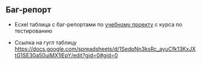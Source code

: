 ## Баг-репорт 
- Ecxel таблица с баг-репортами по [учебному проекту](https://github.com/EgorNarozhny/educational/tree/main/educational_project_1) с курса по тестированию

- Ссылка на гугл таблицу https://docs.google.com/spreadsheets/d/1SedpNn3ksRc_ayuCfk13KxJXtG1SE30a50ujMX1lEpY/edit?gid=0#gid=0
